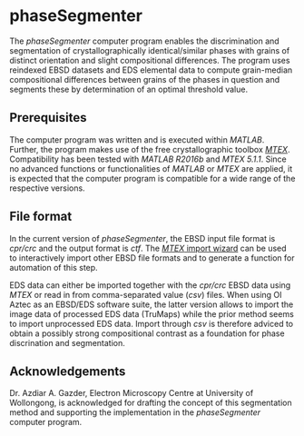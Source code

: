 # phaseSegmenter
The *phaseSegmenter* computer program enables the discrimination and segmentation of crystallographically identical/similar phases with grains of distinct orientation and slight compositional differences. The program uses reindexed EBSD datasets and EDS elemental data to compute grain-median compositional differences between grains of the phases in question and segments these by determination of an optimal threshold value. 

## Prerequisites
The computer program was written and is executed within *MATLAB*. Further, the program makes use of the free crystallographic toolbox [*MTEX*](https://mtex-toolbox.github.io/). Compatibility has been tested with *MATLAB R2016b* and *MTEX 5.1.1*. Since no advanced functions or functionalities of *MATLAB* or *MTEX* are applied, it is expected that the computer program is compatible for a wide range of the respective versions.

## File format
In the current version of *phaseSegmenter*, the EBSD input file format is *cpr/crc* and the output format is *ctf*. The [*MTEX* import wizard](https://mtex-toolbox.github.io/files/doc/ImportEBSDData.html#4) can be used to interactively import other EBSD file formats and to generate a function for automation of this step.

EDS data can either be imported together with the *cpr/crc* EBSD data using *MTEX* or read in from comma-separated value (*csv*) files. When using OI Aztec as an EBSD/EDS software suite, the latter version allows to import the image data of processed EDS data (TruMaps) while the prior method seems to import unprocessed EDS data. Import through *csv* is therefore adviced to obtain a possibly strong compositional contrast as a foundation for phase discrination and segmentation.

## Acknowledgements
Dr. Azdiar A. Gazder, Electron Microscopy Centre at University of Wollongong, is acknowledged for drafting the concept of this segmentation method and supporting the implementation in the *phaseSegmenter* computer program.
